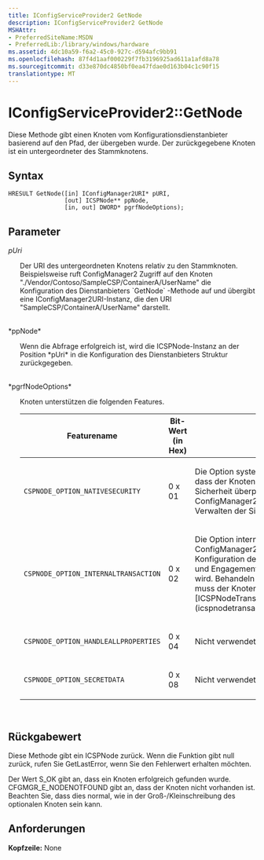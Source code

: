 ```yaml
---
title: IConfigServiceProvider2 GetNode
description: IConfigServiceProvider2 GetNode
MSHAttr:
- PreferredSiteName:MSDN
- PreferredLib:/library/windows/hardware
ms.assetid: 4dc10a59-f6a2-45c0-927c-d594afc9bb91
ms.openlocfilehash: 87f4d1aaf000229f7fb3196925ad611a1afd8a78
ms.sourcegitcommit: d33e870dc4850bf0ea47fdae0d163b04c1c90f15
translationtype: MT
---
```

# <a name="iconfigserviceprovider2getnode"></a>IConfigServiceProvider2::GetNode


Diese Methode gibt einen Knoten vom Konfigurationsdienstanbieter basierend auf den Pfad, der übergeben wurde. Der zurückgegebene Knoten ist ein untergeordneter des Stammknotens.

## <a name="syntax"></a>Syntax


``` syntax
HRESULT GetNode([in] IConfigManager2URI* pURI, 
                [out] ICSPNode** ppNode,
                [in, out] DWORD* pgrfNodeOptions);
```

## <a name="parameters"></a>Parameter

<a href="" id="puri"></a>*pUri*
<ul style="list-style-type:none">
<li>
Der URI des untergeordneten Knotens relativ zu den Stammknoten. Beispielsweise ruft ConfigManager2 Zugriff auf den Knoten "./Vendor/Contoso/SampleCSP/ContainerA/UserName" die Konfiguration des Dienstanbieters `GetNode` -Methode auf und übergibt eine IConfigManager2URI-Instanz, die den URI "SampleCSP/ContainerA/UserName" darstellt.
</li>
</ul>
<br>
<a href="" id="ppnode"></a>*ppNode*
<ul style="list-style-type:none">
<li>
Wenn die Abfrage erfolgreich ist, wird die ICSPNode-Instanz an der Position *pUri* in die Konfiguration des Dienstanbieters Struktur zurückgegeben.
</li>
</ul>
<br>
<a href="" id="pgrfnodeoptions"></a>*pgrfNodeOptions*
<ul style="list-style-type:none">
<li>
Knoten unterstützen die folgenden Features.

<table>
<colgroup>
<col width="33%" />
<col width="33%" />
<col width="33%" />
</colgroup>
<thead>
<tr class="header">
<th>Featurename</th>
<th>Bit-Wert (in Hex)</th>
<th>Hinweise</th>
</tr>
</thead>
<tbody>
<tr class="odd">
<td><p><code>CSPNODE_OPTION_NATIVESECURITY</code></p></td>
<td><p>0 x 01</p></td>
<td><p>Die Option systemeigene Sicherheit gibt an, dass der Knoten verarbeitet eine eigene Sicherheit überprüft und, dass ConfigManager2 nicht vorhanden ist, zum Verwalten der Sicherheit für diesen Knoten.</p></td>
</tr>
<tr class="even">
<td><p><code>CSPNODE_OPTION_INTERNALTRANSACTION</code></p></td>
<td><p>0 x 02</p></td>
<td><p>Die Option interne Transactioning weist ConfigManager2, der Dienstanbieter für die Konfiguration der Transactioning (Rollback und Engagement) für den Knoten verarbeitet wird. Behandeln Sie interne Transactioning muss der Knoten der [ICSPNodeTransactioning](icspnodetransactioning.md)implementieren.</p></td>
</tr>
<tr class="odd">
<td><p><code>CSPNODE_OPTION_HANDLEALLPROPERTIES</code></p></td>
<td><p>0 x 04</p></td>
<td><p>Nicht verwendet.</p></td>
</tr>
<tr class="even">
<td><p><code>CSPNODE_OPTION_SECRETDATA</code></p></td>
<td><p>0 x 08</p></td>
<td><p>Nicht verwendet.</p></td>
</tr>
</tbody>
</table>
</li>
</ul>
<br>

## <a name="return-value"></a>Rückgabewert

Diese Methode gibt ein ICSPNode zurück. Wenn die Funktion gibt null zurück, rufen Sie GetLastError, wenn Sie den Fehlerwert erhalten möchten.

Der Wert S\_OK gibt an, dass ein Knoten erfolgreich gefunden wurde. CFGMGR\_E\_NODENOTFOUND gibt an, dass der Knoten nicht vorhanden ist. Beachten Sie, dass dies normal, wie in der Groß-/Kleinschreibung des optionalen Knoten sein kann.

## <a name="requirements"></a>Anforderungen

**Kopfzeile:** None

 






